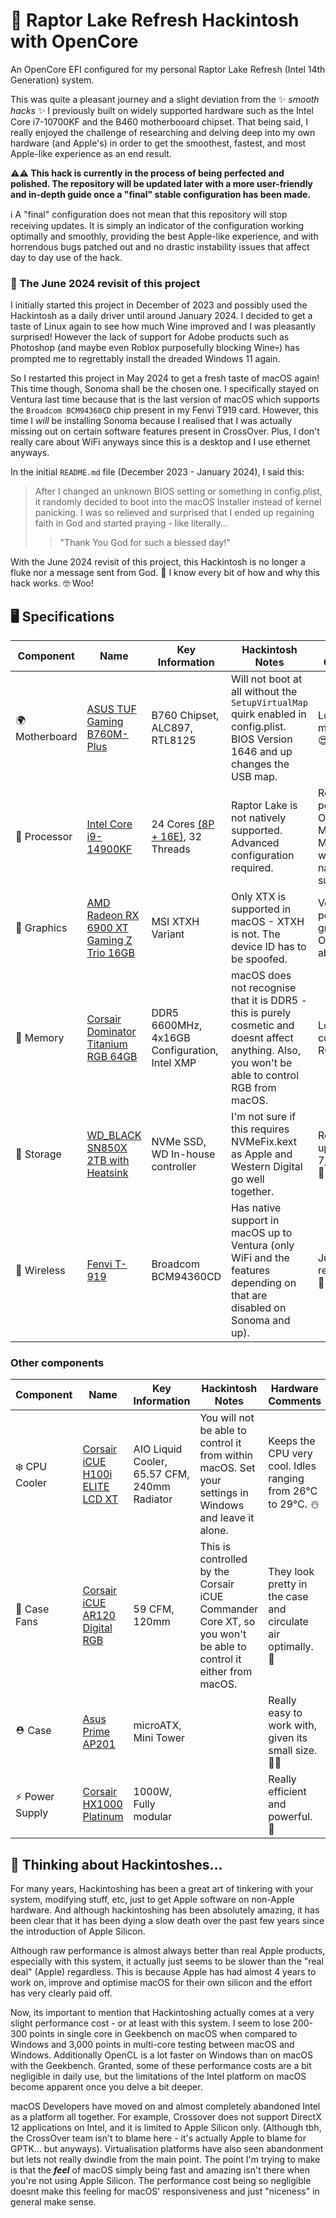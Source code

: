 # 🦅 Raptor Lake Refresh Hackintosh with OpenCore
An OpenCore EFI configured for my personal Raptor Lake Refresh (Intel 14th Generation) system.

This was quite a pleasant journey and a slight deviation from the ✨ *smooth hacks* ✨ I previously built on widely supported hardware such as the Intel Core i7-10700KF and the B460 motherbooard chipset. That being said, I really enjoyed the challenge of researching and delving deep into my own hardware (and Apple's) in order to get the smoothest, fastest, and most Apple-like experience as an end result.

**⚠️⚠️ This hack is currently in the process of being perfected and polished. The repository will be updated later with a more user-friendly and in-depth guide once a "final" stable configuration has been made.**

ℹ️ A "final" configuration does not mean that this repository will stop receiving updates. It is simply an indicator of the configuration working optimally and smoothly, providing the best Apple-like experience, and with horrendous bugs patched out and no drastic instability issues that affect day to day use of the hack.

### 🐣 The June 2024 revisit of this project
I initially started this project in December of 2023 and possibly used the Hackintosh as a daily driver until around January 2024. I decided to get a taste of Linux again to see how much Wine improved and I was pleasantly surprised! However the lack of support for Adobe products such as Photoshop (and maybe even Roblox purposefully blocking Wine💀) has prompted me to regrettably install the dreaded Windows 11 again.

So I restarted this project in May 2024 to get a fresh taste of macOS again! This time though, Sonoma shall be the chosen one. I specifically stayed on Ventura last time because that is the last version of macOS which supports the `Broadcom BCM94360CD` chip present in my Fenvi T919 card. However, this time I *will* be installing Sonoma because I realised that I was actually missing out on certain software features present in CrossOver. Plus, I don't really care about WiFi anyways since this is a desktop and I use ethernet anyways.

In the initial `README.md` file (December 2023 - January 2024), I said this:
> After I changed an unknown BIOS setting or something in config.plist, it randomly decided to boot into the macOS Installer instead of kernel panicking. I was so relieved and surprised that I ended up regaining faith in God and started praying - like literally...
>> "Thank You God for such a blessed day!"

With the June 2024 revisit of this project, this Hackintosh is no longer a fluke nor a message sent from God. 👼 I know every bit of how and why this hack works. 🤓 Woo!

## 🖥️ Specifications
| Component | Name | Key Information | Hackintosh Notes | Hardware Comments |
| --------- | ---- | --------------- | ---------------- | ----------------- |
| 🌍 Motherboard | [ASUS TUF Gaming B760M-Plus](https://www.asus.com/uk/motherboards-components/motherboards/tuf-gaming/tuf-gaming-b760m-plus/techspec/) | B760 Chipset, ALC897, RTL8125 | Will not boot at all without the `SetupVirtualMap` quirk enabled in config.plist. BIOS Version 1646 and up changes the USB map. | Lovely motherboard! 😍 |
| 🧠 Processor | [Intel Core i9-14900KF](https://ark.intel.com/content/www/us/en/ark/products/236787/intel-core-i9-processor-14900kf-36m-cache-up-to-6-00-ghz.html) | 24 Cores [(8P + 16E)](https://www.intel.com/content/www/us/en/gaming/resources/how-hybrid-design-works.html), 32 Threads| Raptor Lake is not natively supported. Advanced configuration required. | Really powerful - Outperforms M2 Ultra and M3 Max even with non-native support! 💪🏻 |
| 👀 Graphics | [AMD Radeon RX 6900 XT Gaming Z Trio 16GB](https://www.msi.com/Graphics-Card/Radeon-RX-6900-XT-GAMING-Z-TRIO-16G/Specification) | MSI XTXH Variant | Only XTX is supported in macOS - XTXH is not. The device ID has to be spoofed. | Very powerful graphics - Outperforms above. 🤓 |
| 💭 Memory | [Corsair Dominator Titanium RGB 64GB](https://www.corsair.com/uk/en/p/memory/cmp64gx5m4b6400c32/dominator-titanium-rgb-4x16gb-ddr5-dram-6400mt-s-cl32-intel-xmp-memory-kit-cmp64gx5m4b6400c32#tab-techspecs) | DDR5 6600MHz, 4x16GB Configuration, Intel XMP | macOS does not recognise that it is DDR5 - this is purely cosmetic and doesnt affect anything. Also, you won't be able to control RGB from macOS. | Lovely colours with RGB! 🌈 |
| 💾 Storage | [WD_BLACK SN850X 2TB with Heatsink](https://www.westerndigital.com/en-gb/products/internal-drives/wd-black-sn850x-nvme-ssd?sku=WDS200T2XHE) | NVMe SSD, WD In-house controller | I'm not sure if this requires NVMeFix.kext as Apple and Western Digital go well together. | Really fast - up to 7,300MB/s. 🏃🏻💨 |
| 🛜 Wireless | [Fenvi T-919](https://fenvi.com/product_detail_16.html) | Broadcom BCM94360CD | Has native support in macOS up to Ventura (only WiFi and the features depending on that are disabled on Sonoma and up). | Just a regular card 👍🏻 |

### Other components
| Component | Name | Key Information | Hackintosh Notes | Hardware Comments |
| --------- | ---- | --------------- | ---------------- | ----------------- |
| ❄️ CPU Cooler | [Corsair iCUE H100i ELITE LCD XT](https://www.corsair.com/uk/en/p/cpu-coolers/cw-9060074-ww/icue-h100i-elite-lcd-xt-display-liquid-cpu-cooler) | AIO Liquid Cooler, 65.57 CFM, 240mm Radiator | You will not be able to control it from within macOS. Set your settings in Windows and leave it alone. | Keeps the CPU very cool. Idles ranging from 26℃ to 29℃. ☃️ |
| 🪭 Case Fans | [Corsair iCUE AR120 Digital RGB](https://www.corsair.com/uk/en/p/120mm-fans/co-9050167-ww/icue-ar120-digital-rgb-120mm-pwm-fan-triple-pack-co-9050167-ww#tab-techspecs) | 59 CFM, 120mm | This is controlled by the Corsair iCUE Commander Core XT, so you won't be able to control it either from macOS. | They look pretty in the case and circulate air optimally. 🧊 |
| ⛑️ Case | [Asus Prime AP201](https://www.asus.com/uk/motherboards-components/gaming-cases/prime/asus-prime-ap201-tempered-glass-microatx-case/) | microATX, Mini Tower |   | Really easy to work with, given its small size. 👏🏻 |
| ⚡️ Power Supply | [Corsair HX1000 Platinum](https://www.corsair.com/uk/en/p/psu/cp-9020139-uk/hx-series-hx1000-1000-watt-80-plus-platinum-certified-fully-modular-psu-uk-cp-9020139-uk) | 1000W, Fully modular |   | Really efficient and powerful. 🔌 |

## 🤔 Thinking about Hackintoshes...
For many years, Hackintoshing has been a great art of tinkering with your system, modifying stuff, etc, just to get Apple software on non-Apple hardware. And although hackintoshing has been absolutely amazing, it has been clear that it has been dying a slow death over the past few years since the introduction of Apple Silicon.

Although raw performance is almost always better than real Apple products, especially with this system, it actually just seems to be slower than the "real deal" (Apple) regardless. This is because Apple has had almost 4 years to work on, improve and optimise macOS for their own silicon and the effort has very clearly paid off.

Now, its important to mention that Hackintoshing actually comes at a very slight performance cost - or at least with this system. I seem to lose 200-300 points in single core in Geekbench on macOS when compared to Windows and 3,000 points in multi-core testing between macOS and Windows. Additionally OpenCL is a lot faster on Windows than on macOS with the Geekbench. Granted, some of these performance costs are a bit negligible in daily use, but the limitations of the Intel platform on macOS become apparent once you delve a bit deeper.

macOS Developers have moved on and almost completely abandoned Intel as a platform all together. For example, Crossover does not support DirectX 12 applications on Intel, and it is limited to Apple Silicon only. (Although tbh, the CrossOver team isn't to blame here - it's actually Apple to blame for GPTK... but anyways). Virtualisation platforms have also seen abandonment but lets not really dwindle from the main point. The point I'm trying to make is that the ***feel*** of macOS simply being fast and amazing isn't there when you're not using Apple Silicon. The performance cost being so negligible doesnt make this feeling for macOS' responsiveness and just "niceness" in general make sense.